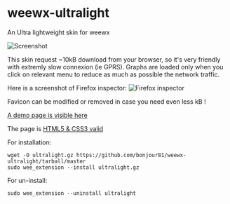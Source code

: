 # weewx-ultralight
An Ultra lightweight skin for weewx

![Screenshot](https://i.ibb.co/ZXL0D79/screen-ultralight1.png)

This skin request ~10kB download from your browser, so it's very friendly with extremly slow connexion (ie GPRS).
Graphs are loaded only when you click on relevant menu to reduce as much as possible the network traffic.

Here is a screenshot of Firefox inspector:
![Firefox inspector](https://i.ibb.co/dJ0tY0H/screen-ultralight2.png)

Favicon can be modified or removed in case you need even less kB !

[A demo page is visible here](https://www.meteosaintsulpice.fr/ultra/)

The page is [HTML5 & CSS3 valid](https://validator.w3.org/unicorn/check?ucn_uri=https%3A%2F%2Fwww.meteosaintsulpice.fr%2Fultra%2F&ucn_lang=fr&ucn_task=conformance#)

For installation:
```
wget -O ultralight.gz https://github.com/bonjour81/weewx-ultralight/tarball/master 
sudo wee_extension --install ultralight.gz 
```

For un-install:
```
sudo wee_extension --uninstall ultralight
```
